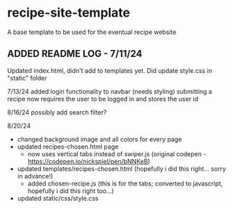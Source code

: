 # recipe-site-template
A base template to be used for the eventual recipe website

ADDED README LOG - 7/11/24
--------
Updated index.html, didn't add to templates yet. Did update style.css in "static" folder

7/13/24
  added login functionality to navbar (needs styling)
  submitting a recipe now requires the user to be logged in and stores the user id

8/16/24
  possibly add search filter?

8/20/24
  - changed background image and all colors for every page
  - updated recipes-chosen.html page 
    - now uses vertical tabs instead of swiper.js (original codepen - https://codepen.io/nickspiel/pen/bNNKeB)
  - updated templates/recipes-chosen.html (hopefully i did this right... sorry in advance!)
    - added chosen-recipe.js (this is for the tabs; converted to javascript, hopefully i did this right too...)
  - updated static/css/style.css
  